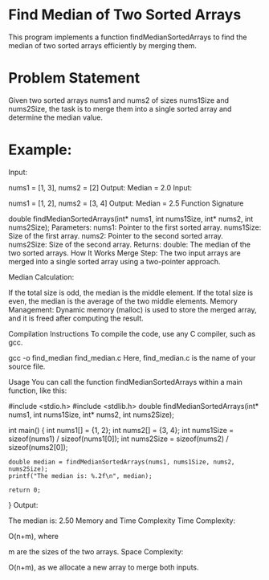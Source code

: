 # Find Median of Two Sorted Arrays
This program implements a function findMedianSortedArrays to find the median of two sorted arrays efficiently by merging them.

# Problem Statement
Given two sorted arrays nums1 and nums2 of sizes nums1Size and nums2Size, the task is to merge them into a single sorted array and determine the median value.

# Example:
Input:

nums1 = [1, 3], nums2 = [2]
Output:
Median = 2.0
Input:

nums1 = [1, 2], nums2 = [3, 4]
Output:
Median = 2.5
Function Signature

double findMedianSortedArrays(int* nums1, int nums1Size, int* nums2, int nums2Size);
Parameters:
nums1: Pointer to the first sorted array.
nums1Size: Size of the first array.
nums2: Pointer to the second sorted array.
nums2Size: Size of the second array.
Returns:
double: The median of the two sorted arrays.
How It Works
Merge Step:
The two input arrays are merged into a single sorted array using a two-pointer approach.

Median Calculation:

If the total size is odd, the median is the middle element.
If the total size is even, the median is the average of the two middle elements.
Memory Management:
Dynamic memory (malloc) is used to store the merged array, and it is freed after computing the result.

Compilation Instructions
To compile the code, use any C compiler, such as gcc.


   gcc -o find_median find_median.c
Here, find_median.c is the name of your source file.

Usage
You can call the function findMedianSortedArrays within a main function, like this:



#include <stdio.h>
#include <stdlib.h>
double findMedianSortedArrays(int* nums1, int nums1Size, int* nums2, int nums2Size);

int main() {
    int nums1[] = {1, 2};
    int nums2[] = {3, 4};
    int nums1Size = sizeof(nums1) / sizeof(nums1[0]);
    int nums2Size = sizeof(nums2) / sizeof(nums2[0]);

    double median = findMedianSortedArrays(nums1, nums1Size, nums2, nums2Size);
    printf("The median is: %.2f\n", median);

    return 0;
}
Output:

The median is: 2.50
Memory and Time Complexity
Time Complexity: 

O(n+m), where 

m are the sizes of the two arrays.
Space Complexity: 

O(n+m), as we allocate a new array to merge both inputs.
